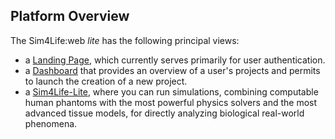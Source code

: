 ## Platform Overview

The Sim4Life:web *lite* has the following principal views:
* a [Landing Page](/docs/platform_introduction/overview.md), which currently serves primarily for user authentication.
* a [Dashboard](/docs/platform_introduction/dashboard/dashboard.md) that provides an overview of a user's projects and permits to launch the creation of a new project.
* a [Sim4Life-Lite](/docs/platform_introduction/s4l_lite.md), where you can run simulations, combining computable human phantoms with the most powerful physics solvers and the most advanced tissue models, for directly analyzing biological real-world phenomena.

